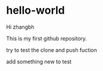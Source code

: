 # hello-world

Hi zhangbh

This is my first github repository.

try to test the clone and push fuction

add something new to test 
